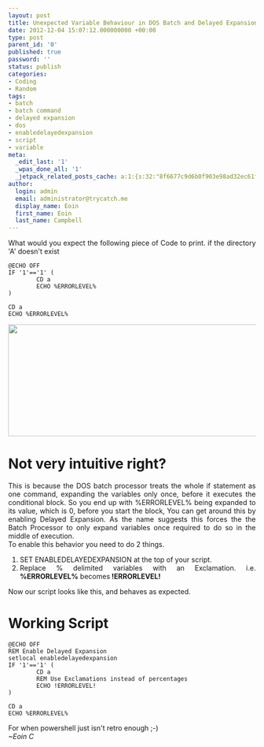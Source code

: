 ```yaml
---
layout: post
title: Unexpected Variable Behaviour in DOS Batch and Delayed Expansion
date: 2012-12-04 15:07:12.000000000 +00:00
type: post
parent_id: '0'
published: true
password: ''
status: publish
categories:
- Coding
- Random
tags:
- batch
- batch command
- delayed expansion
- dos
- enabledelayedexpansion
- script
- variable
meta:
  _edit_last: '1'
  _wpas_done_all: '1'
  _jetpack_related_posts_cache: a:1:{s:32:"8f6677c9d6b0f903e98ad32ec61f8deb";a:2:{s:7:"expires";i:1524935815;s:7:"payload";a:3:{i:0;a:1:{s:2:"id";i:468;}i:1;a:1:{s:2:"id";i:614;}i:2;a:1:{s:2:"id";i:835;}}}}
author:
  login: admin
  email: administrator@trycatch.me
  display_name: Eoin
  first_name: Eoin
  last_name: Campbell
---
```

<p style="text-align: justify;">What would you expect the following piece of Code to print. if the directory 'A' doesn't exist</p>

```
@ECHO OFF
IF '1'=='1' (
        CD a
        ECHO %ERRORLEVEL%
)

CD a
ECHO %ERRORLEVEL%
```

<div></div>
<div><img class=" wp-image-739 aligncenter" title="cmd" src="{{ site.baseurl }}/assets/cmd.jpg" alt="" width="543" height="227" /></div>
<div></div>
<h1 style="text-align: justify;">Not very intuitive right?</h1>
<div style="text-align: justify;"></div>
<div style="text-align: justify;">This is because the DOS batch processor treats the whole if statement as one command, expanding the variables only once, before it executes the conditional block. So you end up with %ERRORLEVEL% being expanded to its value, which is 0, before you start the block, You can get around this by enabling Delayed Expansion. As the name suggests this forces the the Batch Processor to only expand variables once required to do so in the middle of execution.</div>
<div style="text-align: justify;"></div>
<div style="text-align: justify;">To enable this behavior you need to do 2 things.</div>
<div>
<ol style="text-align: justify;">
<li>SET ENABLEDELAYEDEXPANSION at the top of your script.</li>
<li>Replace % delimited variables with an Exclamation. i.e. <strong>%ERRORLEVEL%</strong> becomes<strong> !ERRORLEVEL!</strong></li>
</ol>
<p style="text-align: justify;">Now our script looks like this, and behaves as expected.</p>
<h1 style="text-align: justify;">Working Script</h1>
</div>

```
@ECHO OFF
REM Enable Delayed Expansion
setlocal enabledelayedexpansion
IF '1'=='1' (
        CD a
        REM Use Exclamations instead of percentages
        ECHO !ERRORLEVEL!
)

CD a
ECHO %ERRORLEVEL%
```

<div>For when powershell just isn't retro enough ;-)<br />
<em>~Eoin C</em></div>
